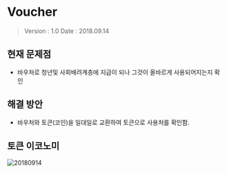 # Voucher

> Version : 1.0
> Date : 2018.09.14

## 현재 문제점
- 바우처로 청년및 사회배려계층에 지급이 되나
  그것이 올바르게 사용되어지는지 확인

## 해결 방안
- 바우처와 토큰(코인)을 일대일로 교환하여 토큰으로 사용처를 확인함.

## 토큰 이코노미
![20180914](https://user-images.githubusercontent.com/42964972/45545877-7b4ad480-b856-11e8-8d04-a176af66c2ab.jpg)

